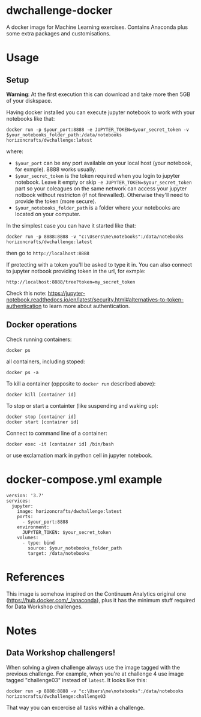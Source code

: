 # dwchallenge-docker
A docker image for Machine Learning exercises. Contains Anaconda plus some extra packages and customisations.

# Usage

## Setup

**Warning**: At the first execution this can download and take more then 5GB of your diskspace.

Having docker installed you can execute jupyter notebook to work with your notebooks like that:
```
docker run -p $your_port:8888 -e JUPYTER_TOKEN=$your_secret_token -v $your_notebooks_folder_path:/data/notebooks horizoncrafts/dwchallenge:latest
```
where:
- `$your_port` can be any port available on your local host (your notebook, for exmple). 8888 works usually.
- `$your_secret_token` is the token required when you login to jupyter notebook. Leave it empty or skip `-e JUPYTER_TOKEN=$your_secret_token` part so your coleagues on the same network can access your jupyter notbook without restricton (if not firewalled). Otherwise they'll need to provide the token (more secure).
- `$your_notebooks_folder_path` is a folder where your notebooks are located on your computer.

In the simplest case you can have it started like that:
```
docker run -p 8888:8888 -v "c:\Users\me\notebooks":/data/notebooks horizoncrafts/dwchallenge:latest
```
then go to `http://localhost:8888`

If protecting with a token you'll be asked to type it in. You can also connect to jupyter notbook providing token in the url, for exmple:
```
http://localhost:8888/tree?token=my_secret_token
```
Check this note: https://jupyter-notebook.readthedocs.io/en/latest/security.html#alternatives-to-token-authentication to learn more about authentication.

## Docker operations
Check running containers:
```
docker ps
```
all containers, including stoped:
```
docker ps -a
```
To kill a container (opposite to `docker run` described above):
```
docker kill [container id]
```
To stop or start a containter (like suspending and waking up):
```
docker stop [container id]
docker start [container id]
```
Connect to command line of a container:
```
docker exec -it [container id] /bin/bash
```
or use exclamation mark in python cell in jupyter notebook.

# docker-compose.yml example
```
version: '3.7'
services:
  jupyter:
    image: horizoncrafts/dwchallenge:latest
    ports:
      - $your_port:8888
    environment:
      JUPYTER_TOKEN: $your_secret_token
    volumes:
      - type: bind
        source: $your_notebooks_folder_path
        target: /data/notebooks
```

# References

This image is somehow inspired on the Continuum Analytics original one (https://hub.docker.com/_/anaconda), plus it has the minimum stuff required for Data Workshop challenges.

# Notes

## Data Workshop challengers! 

When solving a given challenge always use the image tagged with the previous challenge. For example, when you're at challenge 4 use image tagged "challenge03" instead of `latest`. It looks like this:
```
docker run -p 8888:8888 -v "c:\Users\me\notebooks":/data/notebooks horizoncrafts/dwchallenge:challenge03
```
That way you can excercise all tasks within a challenge.